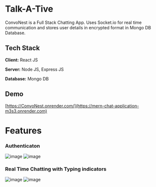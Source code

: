
# Talk-A-Tive

ConvoNest is a Full Stack Chatting App.
Uses Socket.io for real time communication and stores user details in encrypted format in Mongo DB Database.
## Tech Stack

**Client:** React JS

**Server:** Node JS, Express JS

**Database:** Mongo DB
  
## Demo


[https://ConvoNest.onrender.com/](https://mern-chat-application-m3s3.onrender.com)



  
# Features

### Authenticaton
![image](https://github.com/user-attachments/assets/fc0944a1-813c-439a-8acb-58dc5aa81951)
![image](https://github.com/user-attachments/assets/97edae37-2ae7-4687-a49f-90d931f366cb)


### Real Time Chatting with Typing indicators
![image](https://github.com/user-attachments/assets/5ad9ee25-7d3f-4689-bbc4-234823156f1c)
![image](https://github.com/user-attachments/assets/706c505d-751f-4a21-be89-8cd6af8ef308)


  
